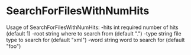 # SearchForFilesWithNumHits

Usage of SearchForFilesWithNumHits:
  -hits int
    	required number of hits (default 1)
  -root string
    	where to search from (default ".")
  -type string
    	file type to search for (default "xml")
  -word string
    	word to search for (default "foo")